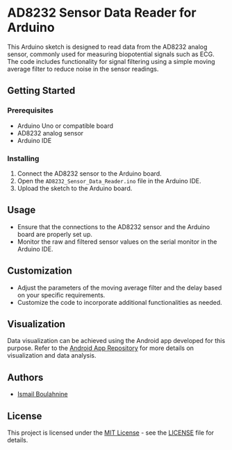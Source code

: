 # AD8232 Sensor Data Reader for Arduino

This Arduino sketch is designed to read data from the AD8232 analog sensor, commonly used for measuring biopotential signals such as ECG. The code includes functionality for signal filtering using a simple moving average filter to reduce noise in the sensor readings.

## Getting Started

### Prerequisites

- Arduino Uno or compatible board
- AD8232 analog sensor
- Arduino IDE

### Installing

1. Connect the AD8232 sensor to the Arduino board.
2. Open the `AD8232_Sensor_Data_Reader.ino` file in the Arduino IDE.
3. Upload the sketch to the Arduino board.

## Usage

- Ensure that the connections to the AD8232 sensor and the Arduino board are properly set up.
- Monitor the raw and filtered sensor values on the serial monitor in the Arduino IDE.

## Customization

- Adjust the parameters of the moving average filter and the delay based on your specific requirements.
- Customize the code to incorporate additional functionalities as needed.

## Visualization

Data visualization can be achieved using the Android app developed for this purpose. Refer to the [Android App Repository](https://github.com/yourandroidapprepository) for more details on visualization and data analysis.

## Authors

- [Ismail Boulahnine](https://github.com/IsmailBl)

## License

This project is licensed under the [MIT License](LICENSE) - see the [LICENSE](LICENSE) file for details.
